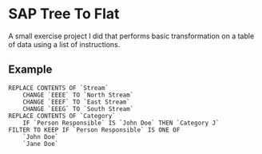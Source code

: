 # SAP Tree To Flat
A small exercise project I did that performs basic transformation on a table of data using a list of instructions.

## Example
```
REPLACE CONTENTS OF `Stream`
	CHANGE `EEEE` TO `North Stream`
	CHANGE `EEEF` TO `East Stream`
	CHANGE `EEEG` TO `South Stream`
REPLACE CONTENTS OF `Category`
	IF `Person Responsible` IS `John Doe` THEN `Category J`
FILTER TO KEEP IF `Person Responsible` IS ONE OF
	`John Doe`
	`Jane Doe`
```
